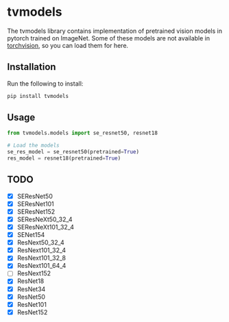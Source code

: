 # tvmodels
The tvmodels library contains implementation of pretrained vision models in pytorch trained on ImageNet. Some of these models are not available in [torchvision](https://pytorch.org/docs/stable/torchvision/index.html), so you can load them for here.

## Installation
Run the following to install:
```python
pip install tvmodels
```

## Usage
```python
from tvmodels.models import se_resnet50, resnet18

# Load the models
se_res_model = se_resnet50(pretrained=True)
res_model = resnet18(pretrained=True)
```

## TODO
- [x] SEResNet50
- [x] SEResNet101
- [x] SEResNet152
- [x] SEResNeXt50_32_4
- [x] SEResNeXt101_32_4
- [x] SENet154
- [x] ResNext50_32_4
- [x] ResNext101_32_4
- [x] ResNext101_32_8
- [x] ResNext101_64_4
- [ ] ResNext152
- [x] ResNet18
- [x] ResNet34
- [x] ResNet50
- [x] ResNet101
- [x] ResNet152
